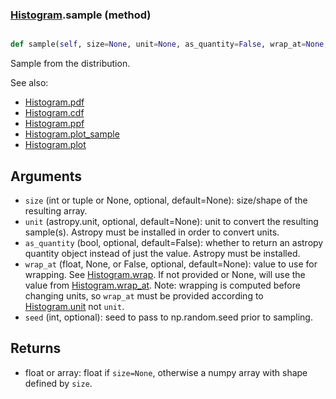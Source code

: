 ### [Histogram](Histogram.md).sample (method)


```py

def sample(self, size=None, unit=None, as_quantity=False, wrap_at=None, seed=None)

```



Sample from the distribution.

See also:
* [Histogram.pdf](Histogram.pdf.md)
* [Histogram.cdf](Histogram.cdf.md)
* [Histogram.ppf](Histogram.ppf.md)
* [Histogram.plot_sample](Histogram.plot_sample.md)
* [Histogram.plot](Histogram.plot.md)

Arguments
-----------
* `size` (int or tuple or None, optional, default=None): size/shape of the
    resulting array.
* `unit` (astropy.unit, optional, default=None): unit to convert the
    resulting sample(s).  Astropy must be installed in order to convert
    units.
* `as_quantity` (bool, optional, default=False): whether to return an
    astropy quantity object instead of just the value.  Astropy must
    be installed.
* `wrap_at` (float, None, or False, optional, default=None): value to
    use for wrapping.  See [Histogram.wrap](Histogram.wrap.md).  If not provided or None,
    will use the value from [Histogram.wrap_at](Histogram.wrap_at.md).  Note: wrapping is
    computed before changing units, so `wrap_at` must be provided
    according to [Histogram.unit](Histogram.unit.md) not `unit`.
* `seed` (int, optional): seed to pass to np.random.seed
    prior to sampling.

Returns
---------
* float or array: float if `size=None`, otherwise a numpy array with
    shape defined by `size`.

